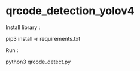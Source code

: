 # qrcode_detection_yolov4

Install library :

pip3 install -r requirements.txt

Run : 

python3 qrcode_detect.py
  
